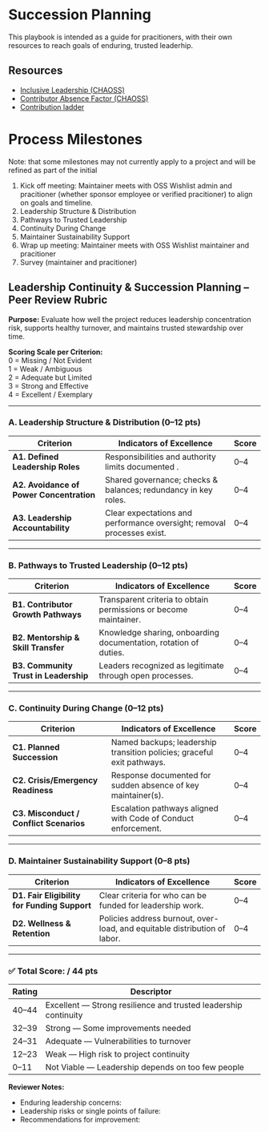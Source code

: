 # Succession Planning 
This playbook is intended as a guide for pracitioners, with their own resources to reach goals of enduring, trusted leaderhip.

## Resources

- [Inclusive Leadership (CHAOSS)](https://chaoss.community/kb/metric-inclusive-leadership/)
- [Contributor Absence Factor (CHAOSS)](https://chaoss.community/kb/metric-contributor-absence-factor/)
- [Contribution ladder](https://glossary.cncf.io/contributor-ladder/)

# Process Milestones

Note: that some milestones may not currently apply to a project and will be refined as part of the initial 

1. Kick off meeting: Maintainer meets with OSS Wishlist admin and pracitioner (whether sponsor employee or verified pracitioner) to align on goals and timeline.
2. Leadership Structure & Distribution
3. Pathways to Trusted Leadership
4. Continuity During Change
5. Maintainer Sustainability Support
7. Wrap up meeting: Maintainer meets with OSS Wishlist maintainer and pracitioner
8. Survey (maintainer and pracitioner)
   
## Leadership Continuity & Succession Planning – Peer Review Rubric

**Purpose:** Evaluate how well the project reduces leadership concentration risk, supports healthy turnover, and maintains trusted stewardship over time.

**Scoring Scale per Criterion:**  
0 = Missing / Not Evident  
1 = Weak / Ambiguous  
2 = Adequate but Limited  
3 = Strong and Effective  
4 = Excellent / Exemplary

---

### A. Leadership Structure & Distribution (0–12 pts)

| Criterion | Indicators of Excellence | Score |
|---------|--------------------------|------|
| **A1. Defined Leadership Roles** | Responsibilities and authority limits documented . | 0–4 |
| **A2. Avoidance of Power Concentration** | Shared governance; checks & balances; redundancy in key roles. | 0–4 |
| **A3. Leadership Accountability** | Clear expectations and performance oversight; removal processes exist. | 0–4 |

---

### B. Pathways to Trusted Leadership (0–12 pts)

| Criterion | Indicators of Excellence | Score |
|---------|--------------------------|------|
| **B1. Contributor Growth Pathways** | Transparent criteria to obtain permissions or become maintainer. | 0–4 |
| **B2. Mentorship & Skill Transfer** | Knowledge sharing, onboarding documentation, rotation of duties. | 0–4 |
| **B3. Community Trust in Leadership** | Leaders recognized as legitimate through open processes. | 0–4 |

---

### C. Continuity During Change (0–12 pts)

| Criterion | Indicators of Excellence | Score |
|---------|--------------------------|------|
| **C1. Planned Succession** | Named backups; leadership transition policies; graceful exit pathways. | 0–4 |
| **C2. Crisis/Emergency Readiness** | Response documented for sudden absence of key maintainer(s). | 0–4 |
| **C3. Misconduct / Conflict Scenarios** | Escalation pathways aligned with Code of Conduct enforcement. | 0–4 |

---

### D. Maintainer Sustainability Support (0–8 pts)

| Criterion | Indicators of Excellence | Score |
|---------|--------------------------|------|
| **D1. Fair Eligibility for Funding Support** | Clear criteria for who can be funded for leadership work. | 0–4 |
| **D2. Wellness & Retention** | Policies address burnout, over-load, and equitable distribution of labor. | 0–4 |

---

### ✅ Total Score: **/ 44 pts**

| Rating | Descriptor |
|-------|------------|
| 40–44 | Excellent — Strong resilience and trusted leadership continuity |
| 32–39 | Strong — Some improvements needed |
| 24–31 | Adequate — Vulnerabilities to turnover |
| 12–23 | Weak — High risk to project continuity |
| 0–11 | Not Viable — Leadership depends on too few people |

**Reviewer Notes:**  
- Enduring leadership concerns:  
- Leadership risks or single points of failure:  
- Recommendations for improvement:  

